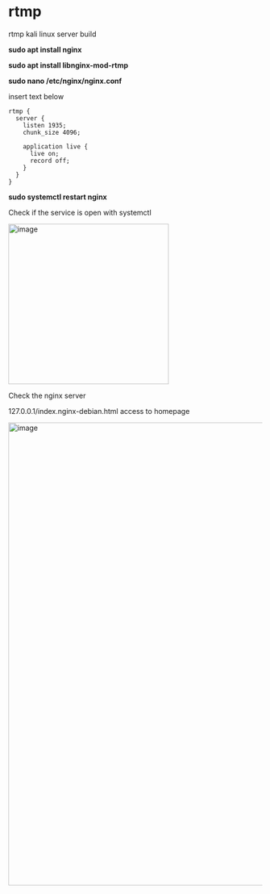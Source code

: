 # rtmp
rtmp kali linux server build

**sudo apt install nginx**

**sudo apt install libnginx-mod-rtmp**

**sudo nano /etc/nginx/nginx.conf**

insert text below 

```
rtmp {
  server {
    listen 1935;
    chunk_size 4096;
    
    application live {
      live on;
      record off;
    }
  }
}
```

**sudo systemctl restart nginx**

Check if the service is open with systemctl

<img width="318" alt="image" src="https://user-images.githubusercontent.com/52357235/200170022-5d91d517-7896-48a9-bee8-812026dc2faa.png">

Check the nginx server

127.0.0.1/index.nginx-debian.html access to homepage

<img width="918" alt="image" src="https://user-images.githubusercontent.com/52357235/200170671-949d3161-2890-4b4a-bead-922b09566b72.png">
